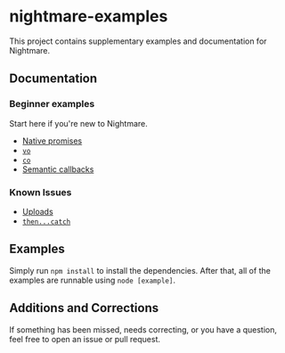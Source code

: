 # nightmare-examples
This project contains supplementary examples and documentation for Nightmare.

## Documentation

### Beginner examples
Start here if you're new to Nightmare.

- [Native promises](https://github.com/rosshinkley/nightmare-examples/docs/beginner/promises.md)
- [`vo`](https://github.com/rosshinkley/nightmare-examples/docs/beginner/vo.md)
- [`co`](https://github.com/rosshinkley/nightmare-examples/docs/beginner/co.md)
- [Semantic callbacks](https://github.com/rosshinkley/nightmare-examples/docs/beginner/semantic-callbacks.md)

### Known Issues

- [Uploads](https://github.com/rosshinkley/nightmare-examples/docs/known-issues/uploads.md)
- [`then...catch`](https://github.com/rosshinkley/nightmare-examples/docs/known-issues/then-catch.md)

## Examples
Simply run `npm install` to install the dependencies.  After that, all of the examples are runnable using `node [example]`.

## Additions and Corrections
If something has been missed, needs correcting, or you have a question, feel free to open an issue or pull request.
